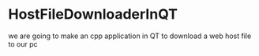 # HostFileDownloaderInQT
we are going to make an cpp application in QT to download a web host file to our pc
